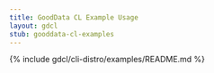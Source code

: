 ```yaml
---
title: GoodData CL Example Usage
layout: gdcl
stub: gooddata-cl-examples
---
```


{% include gdcl/cli-distro/examples/README.md %}